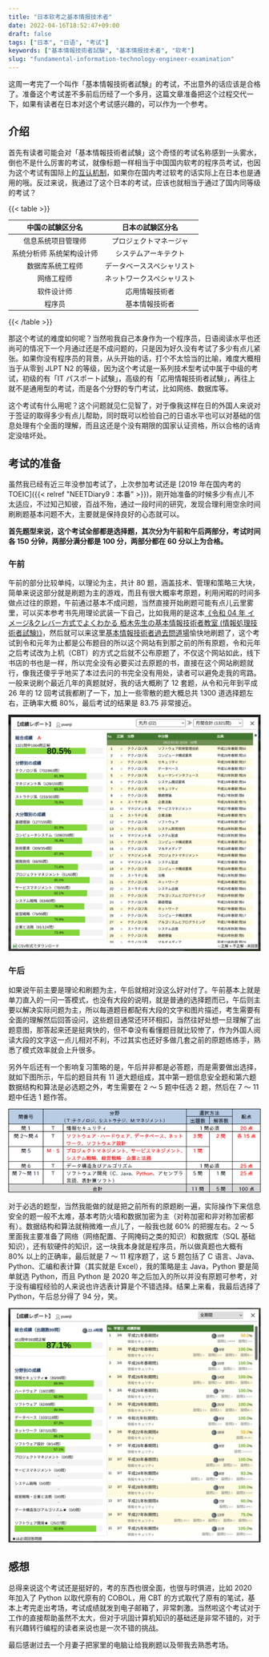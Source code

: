 ```yaml
---
title: "日本软考之基本情报技术者"
date: 2022-04-16T18:52:47+09:00
draft: false
tags: ["日本", "日语", "考试"]
keywords: ["基本情報技術者試験", "基本情报技术者", "软考"]
slug: "fundamental-information-technology-engineer-examination"
---
```


这周一考完了一个叫作「基本情報技術者試験」的考试，不出意外的话应该是合格了。准备这个考试差不多前后历经了一个多月，这篇文章准备把这个过程交代一下，如果有读者在日本对这个考试感兴趣的，可以作为一个参考。

<!--more-->

## 介绍

首先有读者可能会对「基本情報技術者試験」这个奇怪的考试名称感到一头雾水，倒也不是什么厉害的考试，就像标题一样相当于中国国内软考的程序员考试，也因为这个考试有国际上的[互认机制](https://www.ipa.go.jp/jinzai/asia/kaigai/china.html)，如果你在国内考过软考的话实际上在日本也是通用的哦。反过来说，我通过了这个日本的考试，应该也就相当于通过了国内同等级的考试？

{{< table >}}

|     中国の試験区分名      |      日本の試験区分名      |
| :-----------------------: | :------------------------: |
|    信息系统项目管理师     |   プロジェクトマネージャ   |
| 系统分析师 系统架构设计师 |    システムアーキテクト    |
|     数据库系统工程师      | データベーススペシャリスト |
|        网络工程师         | ネットワークスペシャリスト |
|        软件设计师         |       応用情報技術者       |
|          程序员           |       基本情報技術者       |

{{< /table >}}

那这个考试的难度如何呢？当然啦我自己本身作为一个程序员，日语阅读水平也还尚可的情况下一个月通过还是不成问题的，只是因为好久没有考试了多少有点儿紧张。如果你没有程序员的背景，从头开始的话，打个不太恰当的比喻，难度大概相当于从零到 JLPT N2 的等级，因为这个考试是一系列技术型考试中属于中级的考试，初级的有「IT パスポート試験」，高级的有「応用情報技術者試験」，再往上就不是通用型的考试，而是各个分野的专门考试，比如网络、数据库等。

这个考试有什么用呢？这个问题就见仁见智了，对于像我这样在日的外国人来说对于签证的取得多少有点儿帮助，同时既可以检验自己的日语水平也可以对基础的信息处理有个全面的理解，而且这还是个没有期限的国家认证资格，所以合格的话肯定没啥坏处。

## 考试的准备

虽然我已经有近三年没参加考试了，上次参加考试还是 [2019 年在国内考的 TOEIC]({{< relref "NEETDiary9：本番" >}})，刚开始准备的时候多少有点儿不太适应，不过知己知彼，百战不殆，通过一段时间的研究，发现合理利用空余时间刷刷题基本问题不大，主要就是保持良好的心态就可以。

**首先题型来说，这个考试全部都是选择题，其次分为午前和午后两部分，考试时间各 150 分钟，两部分满分都是 100 分，两部分都在 60 分以上为合格。**

### 午前

午前的部分比较单纯，以理论为主，共计 80 题，涵盖技术、管理和策略三大块，简单来说这部分就是刷题为主的游戏，而且有很大概率考原题，利用闲暇的时间多做点过往的原题，午前通过基本不成问题，当然直接开始刷题可能有点儿云里雾里，可以买本参考书先用理论武装一下自己，比如我用的是这本[《令和 04 年 イメージ&クレバー方式でよくわかる 栢木先生の基本情報技術者教室 (情報処理技術者試験)》](https://www.amazon.co.jp/dp/4297123932)，然后就可以来这里[基本情報技術者過去問道場](https://www.fe-siken.com/fekakomon.php)愉快地刷题了，这个考试到令和元年为止都是公布题目的所以这个网站有到那之前的所有原题，令和元年之后考试改为上机（CBT）的方式之后就不公布原题了，不仅这个网站如此，线下书店的书也是一样，所以完全没有必要买过去原题的书，直接在这个网站刷题就行，像我还傻乎乎地买了本过去问的书完全没有用处，读者可以避免走我的弯路。一般来说刷个最近几年的真题就好，我的话大概刷了 12 套题，从令和元年到平成 26 年的 12 回考试我都刷了一下，加上一些零散的题大概总共 1300 道选择题左右，正确率大概 80%，最后考试的结果是 83.75 非常接近。

![午前刷题一览](fe-morning-preparation.png)

### 午后

如果说午前主要是理论和刷题为主，午后就相对没这么好对付了。午前基本上就是单刀直入的一问一答模式，也没有大段的说明，就是普通的选择题而已，午后则主要以解决实际问题为主，所以每道题目都配有大段的文字和图片描述，考生需要有全面的理解然后回答设问，这些题目通常还环环相扣，当然往好处想一旦理解了出题意图，那答起来还是挺爽快的，但不幸没有看懂题目就比较惨了，作为外国人阅读大段的文字这一点儿相对不利，不过其实也还好多做几套之前的原题练练手，熟悉了模式效率就会上升很多。

另外午后还有一个影响复习策略的是，午后并非都是必答题，而是需要做出选择，就如下图所示，午后的题目共有 11 道大题组成，其中第一题信息安全题和第六题数据结构和算法是必选题之外，考生需要在 2 ～ 5 题中任选 2 题，然后在 7 ～ 11 题中任选 1 题作答。

![午后题型选择](fe-afternoon-questions.png)

对于必选的题型，当然我能做的就是把之前所有的原题刷一遍，实际操作下来信息安全的题一般不太难，基本考防火墙和数据加密为主（对称加密和非对称加密都有）。数据结构和算法就稍微难一点儿了，一般我也就 60% 的把握左右。2 ～ 5 里面我主要准备了网络（网络配置、子网掩码之类的知识）和数据库（SQL 基础知识），还有软硬件的知识，这一块我本身就是程序员，所以做真题也大概有 80% 以上的正确率，最后就是 7 ～ 11 程序题了，这 5 题包括了 C 语言、Java、Python、汇编和表计算（其实就是 Excel），我的策略是主 Java，Python 要是简单就选 Python，而且 Python 是 2020 年之后加入的所以并没有原题可参考，对于没有编程经验的人来说也许选表计算是个不错选择。结果上来看，我最后选择了 Python，午后总分得了 94 分，笑。

![午后刷题一览](fe-afternoon-preparation.png)

## 感想

总得来说这个考试还是挺好的，考的东西也很全面，也很与时俱进，比如 2020 年加入了 Python 以取代原有的 COBOL，用 CBT 的方式取代了原有的笔试，基本上考完走出考场，考试成绩就发到电子邮箱了，非常刺激。当然啦这个考试对于工作的直接帮助虽然不太大，但对于巩固计算机知识的基础还是非常不错的，对于有兴趣转行编程的读者来说也是一次不错的挑战。

最后感谢过去一个月妻子把家里的电脑让给我刷题以及带我去熟悉考场。
